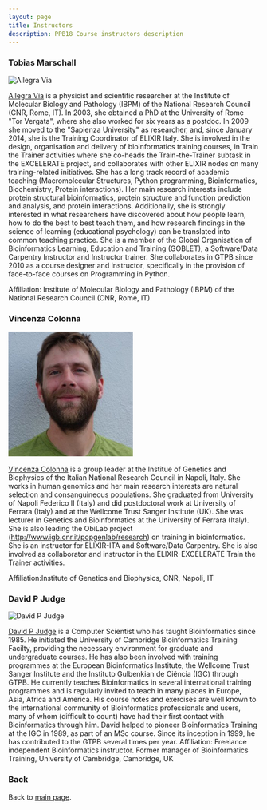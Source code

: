 ```yaml
---
layout: page
title: Instructors
description: PPB18 Course instructors description
---
```


### Tobias Marschall
![Allegra Via](https://www.mpi-inf.mpg.de/~marschal/marschal.jpg)

[Allegra Via]() is a physicist and scientific researcher at the Institute of Molecular Biology and Pathology (IBPM) of the National Research Council (CNR, Rome, IT). In 2003, she obtained a PhD at the University of Rome "Tor Vergata", where she also worked for six years as a postdoc. In 2009 she moved to the "Sapienza University" as researcher, and, since January 2014, she is the Training Coordinator of ELIXIR Italy. She is involved in the design, organisation and delivery of bioinformatics training courses, in Train the Trainer activities where she co-heads the Train-the-Trainer subtask in the EXCELERATE project, and collaborates with other ELIXIR nodes on many training-related initiatives. She has a long track record of academic teaching (Macromolecular Structures, Python programming, Bioinformatics, Biochemistry, Protein interactions). Her main research interests include protein structural bioinformatics, protein structure and function prediction and analysis, and protein interactions. Additionally, she is strongly interested in what researchers have discovered about how people learn, how to do the best to best teach them, and how research findings in the science of learning (educational psychology) can be translated into common teaching practice. She is a member of the Global Organisation of Bioinformatics Learning, Education and Training (GOBLET), a Software/Data Carpentry Instructor and Instructor trainer. She collaborates in GTPB since 2010 as a course designer and instructor, specifically in the provision of face-to-face courses on Programming in Python.

Affiliation: Institute of Molecular Biology and Pathology (IBPM) of the National Research Council (CNR, Rome, IT)

### Vincenza Colonna
![Vincenza Colonna](https://raw.githubusercontent.com/Pfern/PANGenomics/master/images/erik-garrison.jpg)

[Vincenza Colonna](http://hypervolu.me/~erik/erik_garrison.html) is a group leader at the Institue of Genetics and Biophysics of the Italian National Research Council in Napoli, Italy. She works in human genomics and her main research interests are natural selection and consanguineous populations. She graduated from University of Napoli Federico II (Italy) and did postdoctoral work at University of Ferrara (Italy) and at the Wellcome Trust Sanger Institute (UK). She was lecturer in Genetics and Bioinformatics at the University of Ferrara (Italy). She is also leading the ObiLab project (http://www.igb.cnr.it/popgenlab/research) on training in bioinformatics. She is an instructor for ELIXIR-ITA and Software/Data Carpentry. She is also involved as collaborator and instructor in the ELIXIR-EXCELERATE Train the Trainer activities.

Affiliation:Institute of Genetics and Biophysics, CNR, Napoli, IT

### David P Judge
![David P Judge](https://cgl.genomics.ucsc.edu/wp-content/uploads/2016/07/CGL_Team_Pics_Jordan_Einzeinga.png)

[David P Judge]() is a Computer Scientist who has taught Bioinformatics since 1985. He initiated the University of Cambridge Bioinformatics Training Facilty, providing the necessary environment for graduate and undergraduate courses. He has also been involved with training programmes at the European Bioinformatics Institute, the Wellcome Trust Sanger Institute and the Instituto Gulbenkian de Ciência (IGC) through GTPB. He currently teaches Bioinformatics in several international training programmes and is regularly invited to teach in many places in Europe, Asia, Africa and America. His course notes and exercises are well known to the international community of Bioinformatics professionals and users, many of whom (difficult to count) have had their first contact with Bioinformatics through him. David helped to pioneer Bioinformatics Training at the IGC in 1989, as part of an MSc course. Since its inception in 1999, he has contributed to the GTPB several times per year.
Affiliation: Freelance independent Bioinformatics instructor.
Former manager of Bioinformatics Training, University of Cambridge, Cambridge, UK

### Back
Back to [main page](https://gtpb.github.io/CPANG18/).
